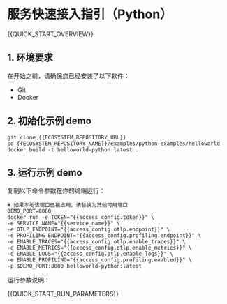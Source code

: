 # 服务快速接入指引（Python）

{{QUICK_START_OVERVIEW}}

## 1. 环境要求

在开始之前，请确保您已经安装了以下软件：
* Git
* Docker


## 2. 初始化示例 demo

```shell
git clone {{ECOSYSTEM_REPOSITORY_URL}}
cd {{ECOSYSTEM_REPOSITORY_NAME}}/examples/python-examples/helloworld
docker build -t helloworld-python:latest .
```


## 3. 运行示例 demo

复制以下命令参数在你的终端运行：

```shell
# 如果本地该端口已被占用，请替换为其他可用端口
DEMO_PORT=8080
docker run -e TOKEN="{{access_config.token}}" \
-e SERVICE_NAME="{{service_name}}" \
-e OTLP_ENDPOINT="{{access_config.otlp.endpoint}}" \
-e PROFILING_ENDPOINT="{{access_config.profiling.endpoint}}" \
-e ENABLE_TRACES="{{access_config.otlp.enable_traces}}" \
-e ENABLE_METRICS="{{access_config.otlp.enable_metrics}}" \
-e ENABLE_LOGS="{{access_config.otlp.enable_logs}}" \
-e ENABLE_PROFILING="{{access_config.profiling.enabled}}" \
-p $DEMO_PORT:8080 helloworld-python:latest
```

运行参数说明：

{{QUICK_START_RUN_PARAMETERS}}
